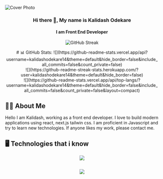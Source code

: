

![Cover Photo](https://github.com/kalidashodekare14/kalidashodekare14/assets/160324986/8497a8b1-27a2-4fc6-944b-49c854f3f9e8)

<div align="center">
  <h3><strong>Hi there 👋, My name is Kalidash Odekare</strong></h1>
  <h4>I am Front End Developer</h4>
</div>

<p align="center">
  <img src="https://streak-stats.demolab.com?user=kalidashodekare14" alt="GitHub Streak" />
</p>
<p align="center">
# 📊 GitHub Stats:
![](https://github-readme-stats.vercel.app/api?username=kalidashodekare14&theme=default&hide_border=false&include_all_commits=false&count_private=false)<br/>
![](https://github-readme-streak-stats.herokuapp.com/?user=kalidashodekare14&theme=default&hide_border=false)<br/>
![](https://github-readme-stats.vercel.app/api/top-langs/?username=kalidashodekare14&theme=default&hide_border=false&include_all_commits=false&count_private=false&layout=compact)
</p>

## 🙋‍♂️ About Me
Hello I am Kalidash, working as a front end developer. I love to build modern applications using react, next.js tailwin css. I am proficient in Javascript and try to learn new technologies. If anyone likes my work, please contact me.

## 🖥️ Technologies that i know
<p align="center">
  <img src="https://skillicons.dev/icons?i=html,css,js,react,tailwind,nextjs,nodejs,express,mongodb" />
</p>

##
<p align="center">
  <img src="https://github-readme-stats.vercel.app/api/top-langs/?username=kalidashodekare14" />
</p>
